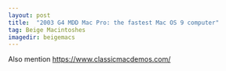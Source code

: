 ```yaml
---
layout: post
title:  "2003 G4 MDD Mac Pro: the fastest Mac OS 9 computer"
tag: Beige Macintoshes
imagedir: beigemacs
---
```


Also mention https://www.classicmacdemos.com/